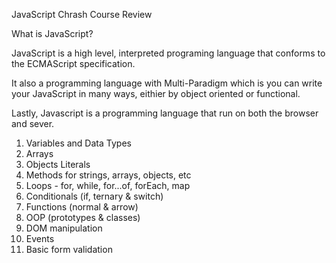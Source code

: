 JavaScript Chrash Course Review


What is JavaScript?

JavaScript is a high level, interpreted programing language that conforms to the ECMAScript specification.

It also a programming language with Multi-Paradigm which is you can write your JavaScript in many ways, eithier by object oriented or functional.

Lastly, Javascript is a programming language that run on both the browser and sever.


1. Variables and Data Types
2. Arrays
3. Objects Literals
5. Methods for strings, arrays, objects, etc
6. Loops - for, while, for...of, forEach, map
7. Conditionals (if, ternary & switch)
8. Functions (normal & arrow)
9. OOP (prototypes & classes)
10. DOM manipulation
11. Events
13. Basic form validation
